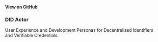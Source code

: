 #### [View on GitHub](https://github.com/transmute-industries/did.actor)

### DID Actor

User Experience and Development Personas for Decentralized Identifiers and Verifiable Credentials.

